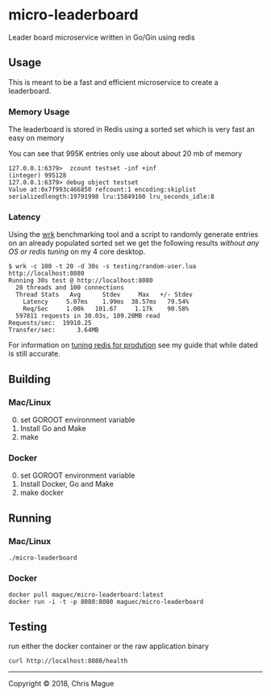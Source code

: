 # micro-leaderboard

Leader board microservice written in Go/Gin using redis

## Usage

This is meant to be a fast and efficient microservice to create a leaderboard.


### Memory Usage
The leaderboard is stored in Redis using a sorted set which is very fast an easy on memory

You can see that 995K entries only use about about 20 mb of memory
```
127.0.0.1:6379>  zcount testset -inf +inf
(integer) 995128
127.0.0.1:6379> debug object testset
Value at:0x7f993c466850 refcount:1 encoding:skiplist serializedlength:19791998 lru:15849160 lru_seconds_idle:8
```

### Latency

Using the [wrk](https://github.com/wg/wrk) benchmarking tool and a script to randomly generate entries on an already populated sorted set we get the following results *without any OS or redis tuning* on my 4 core desktop.

```
$ wrk -c 100 -t 20 -d 30s -s testing/random-user.lua http://localhost:8080
Running 30s test @ http://localhost:8080
  20 threads and 100 connections
  Thread Stats   Avg      Stdev     Max   +/- Stdev
    Latency     5.07ms    1.99ms  38.57ms   79.54%
    Req/Sec     1.00k   101.67     1.17k    90.58%
  597811 requests in 30.03s, 109.20MB read
Requests/sec:  19910.25
Transfer/sec:      3.64MB
```

For information on [tuning redis for prodution](http://shokunin.co/blog/2014/11/11/operational_redis.html) see my guide that while dated is still accurate.

## Building

### Mac/Linux

0) set GOROOT environment variable
1) Install Go and Make
2) make

### Docker

0) set GOROOT environment variable
1) Install Docker, Go and Make
2) make docker


## Running

### Mac/Linux

```
./micro-leaderboard
```

### Docker

```
docker pull maguec/micro-leaderboard:latest
docker run -i -t -p 8080:8080 maguec/micro-leaderboard
```

## Testing

run either the docker container or the raw application binary

```
curl http://localhost:8080/health
```

---
Copyright © 2018, Chris Mague
